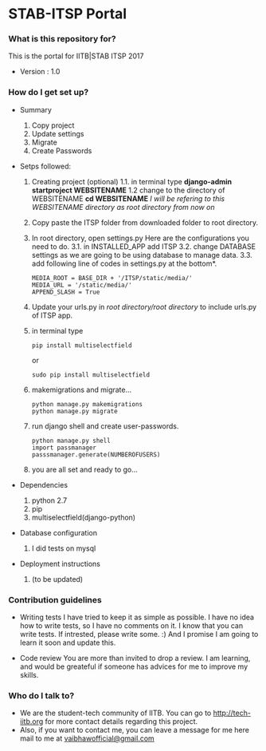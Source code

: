 # STAB-ITSP Portal #
### What is this repository for? ###
This is the portal for IITB|STAB ITSP 2017
* Version	:	1.0
### How do I get set up? ###
* Summary 
    1.	Copy project
	2.	Update settings
	3.	Migrate
	4.	Create Passwords
* Setps followed:
	1. 	Creating project (optional)
		  1.1.	in terminal type **django-admin startproject WEBSITENAME**
		  1.2	change to the directory of WEBSITENAME **cd WEBSITENAME**
		*I will be refering to this WEBSITENAME directory as root directory from now on*
	2. 	Copy paste the ITSP folder from downloaded folder to root directory.
	3.	In root directory, open settings.py
		Here are the configurations you need to do.
		  3.1.	in INSTALLED_APP add ITSP
		  3.2.	change DATABASE settings as we are going to be using database to manage data.
		  3.3.	add following line of codes in settings.py at the bottom*.
		
			MEDIA_ROOT = BASE_DIR + '/ITSP/static/media/'
			MEDIA_URL = '/static/media/'
			APPEND_SLASH = True
	4.	Update your urls.py in *root directory/root directory* to include urls.py of ITSP app.
	5.	in terminal type
			
			pip install multiselectfield
		or

			sudo pip install multiselectfield
	6.	makemigrations and migrate...

			python manage.py makemigrations
			python manage.py migrate
	7.	run django shell and create user-passwords.

			python manage.py shell
			import passmanager
			passsmanager.generate(NUMBEROFUSERS)
	8.	you are all set and ready to go...

* Dependencies

    1.	python 2.7
    2.	pip
    3.	multiselectfield(django-python)

* Database configuration

    1.	I did tests on mysql

* Deployment instructions

    1.	(to be updated)

### Contribution guidelines ###

* Writing tests
    I have tried to keep it as simple as possible. I have no idea how to write tests, so I have no comments on it. I know that you can write tests. If intrested, please write some. :) 
    And I promise I am going to learn it soon and update this.

* Code review
    You are more than invited to drop a review. I am learning, and would be greateful if someone has advices for me to improve my skills.

### Who do I talk to? ###

* We are the student-tech community of IITB. You can go to http://tech-iitb.org for more contact details regarding this project. 
* Also, if you want to contact me, you can leave a message for me here mail to me at vaibhawofficial@gmail.com
